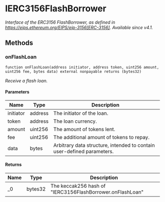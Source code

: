 # IERC3156FlashBorrower







*Interface of the ERC3156 FlashBorrower, as defined in https://eips.ethereum.org/EIPS/eip-3156[ERC-3156]. _Available since v4.1._*

## Methods

### onFlashLoan

```solidity
function onFlashLoan(address initiator, address token, uint256 amount, uint256 fee, bytes data) external nonpayable returns (bytes32)
```



*Receive a flash loan.*

#### Parameters

| Name | Type | Description |
|---|---|---|
| initiator | address | The initiator of the loan. |
| token | address | The loan currency. |
| amount | uint256 | The amount of tokens lent. |
| fee | uint256 | The additional amount of tokens to repay. |
| data | bytes | Arbitrary data structure, intended to contain user-defined parameters. |

#### Returns

| Name | Type | Description |
|---|---|---|
| _0 | bytes32 | The keccak256 hash of &quot;IERC3156FlashBorrower.onFlashLoan&quot; |




